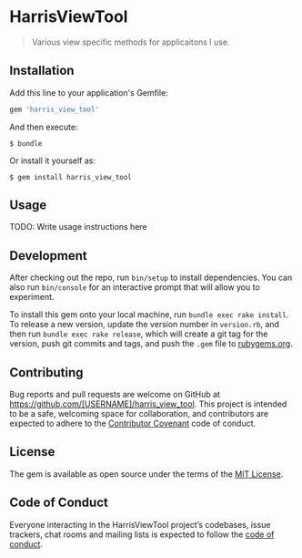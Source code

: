 # HarrisViewTool

> Various view specific methods for applicaitons I use.

## Installation

Add this line to your application's Gemfile:

```ruby
gem 'harris_view_tool'
```

And then execute:

    $ bundle

Or install it yourself as:

    $ gem install harris_view_tool

## Usage

TODO: Write usage instructions here

## Development

After checking out the repo, run `bin/setup` to install dependencies. You can also run `bin/console` for an interactive prompt that will allow you to experiment.

To install this gem onto your local machine, run `bundle exec rake install`. To release a new version, update the version number in `version.rb`, and then run `bundle exec rake release`, which will create a git tag for the version, push git commits and tags, and push the `.gem` file to [rubygems.org](https://rubygems.org).

## Contributing

Bug reports and pull requests are welcome on GitHub at https://github.com/[USERNAME]/harris_view_tool. This project is intended to be a safe, welcoming space for collaboration, and contributors are expected to adhere to the [Contributor Covenant](http://contributor-covenant.org) code of conduct.

## License

The gem is available as open source under the terms of the [MIT License](https://opensource.org/licenses/MIT).

## Code of Conduct

Everyone interacting in the HarrisViewTool project’s codebases, issue trackers, chat rooms and mailing lists is expected to follow the [code of conduct](https://github.com/[USERNAME]/harris_view_tool/blob/master/CODE_OF_CONDUCT.md).
